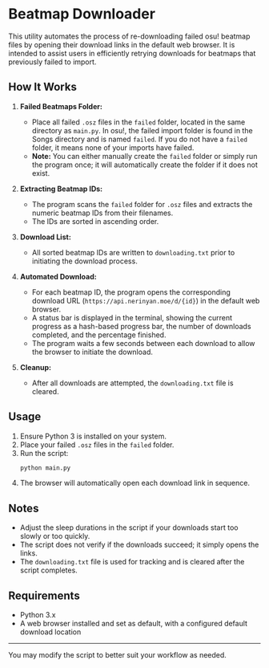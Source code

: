 # Beatmap Downloader

This utility automates the process of re-downloading failed osu! beatmap files by opening their download links in the default web browser. It is intended to assist users in efficiently retrying downloads for beatmaps that previously failed to import.

## How It Works

1. **Failed Beatmaps Folder:**
   - Place all failed `.osz` files in the `failed` folder, located in the same directory as `main.py`. In osu!, the failed import folder is found in the Songs directory and is named `failed`. If you do not have a `failed` folder, it means none of your imports have failed.
   - **Note:** You can either manually create the `failed` folder or simply run the program once; it will automatically create the folder if it does not exist.

2. **Extracting Beatmap IDs:**
   - The program scans the `failed` folder for `.osz` files and extracts the numeric beatmap IDs from their filenames.
   - The IDs are sorted in ascending order.

3. **Download List:**
   - All sorted beatmap IDs are written to `downloading.txt` prior to initiating the download process.

4. **Automated Download:**
   - For each beatmap ID, the program opens the corresponding download URL (`https://api.nerinyan.moe/d/{id}`) in the default web browser.
   - A status bar is displayed in the terminal, showing the current progress as a hash-based progress bar, the number of downloads completed, and the percentage finished.
   - The program waits a few seconds between each download to allow the browser to initiate the download.

5. **Cleanup:**
   - After all downloads are attempted, the `downloading.txt` file is cleared.

## Usage

1. Ensure Python 3 is installed on your system.
2. Place your failed `.osz` files in the `failed` folder.
3. Run the script:
   ```sh
   python main.py
   ```
4. The browser will automatically open each download link in sequence.

## Notes
- Adjust the sleep durations in the script if your downloads start too slowly or too quickly.
- The script does not verify if the downloads succeed; it simply opens the links.
- The `downloading.txt` file is used for tracking and is cleared after the script completes.

## Requirements
- Python 3.x
- A web browser installed and set as default, with a configured default download location

---

You may modify the script to better suit your workflow as needed.
